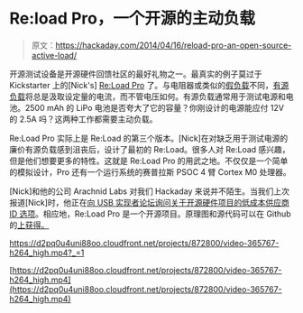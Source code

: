 # Re:load Pro，一个开源的主动负载

> 原文：<https://hackaday.com/2014/04/16/reload-pro-an-open-source-active-load/>

开源测试设备是开源硬件回馈社区的最好礼物之一。最真实的例子莫过于 Kickstarter 上的[Nick's] [Re:Load Pro](https://www.kickstarter.com/projects/nickjohnson/re-load-pro-a-dc-active-load) 了。与电阻器或类似的[假负载](http://en.wikipedia.org/wiki/Dummy_load)不同，[有源负载](http://en.wikipedia.org/wiki/Active_load)将总是汲取设定量的电流，而不管电压如何。有源负载通常用于测试电源和电池。2500 mAh 的 LiPo 电池是否夸大了它的容量？你刚设计的电源能应付 12V 的 2.5A 吗？这两种工作都需要主动负载。

Re:Load Pro 实际上是 Re:Load 的第三个版本。[Nick]在对缺乏用于测试电源的廉价有源负载感到沮丧后，设计了最初的 Re:Load。很多人对 Re:Load 感兴趣，但是他们想要更多的特性。这就是 Re:Load Pro 的用武之地。不仅仅是一个简单的模拟设计，Pro 还有一个运行系统的赛普拉斯 PSOC 4 臂 Cortex M0 处理器。

[Nick]和他的公司 Arachnid Labs 对我们 Hackaday 来说并不陌生。当我们上次报道[Nick]时，他正在[向 USB 实现者论坛询问关于开源硬件项目的低成本供应商 ID 选项](http://hackaday.com/2013/10/22/usb-implementers-forum-says-no-to-open-source/)。相应地，Re:Load Pro 是一个开源项目。原理图和源代码可以在 Github 的[上获得。](https://github.com/arachnidlabs/reload-pro/)

 <https://d2pq0u4uni88oo.cloudfront.net/projects/872800/video-365767-h264_high.mp4?_=1>

[https://d2pq0u4uni88oo.cloudfront.net/projects/872800/video-365767-h264_high.mp4](https://d2pq0u4uni88oo.cloudfront.net/projects/872800/video-365767-h264_high.mp4)